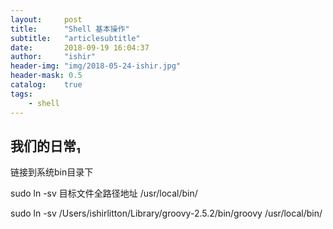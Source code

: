 ```yaml
---
layout:     post
title:      "Shell 基本操作"
subtitle:   "articlesubtitle"
date:       2018-09-19 16:04:37
author:     "ishir"
header-img: "img/2018-05-24-ishir.jpg"
header-mask: 0.5
catalog:    true
tags:
    - shell
---
```

**<font size="5">  </font>**
<!--上标：º ¹ ² ³ ⁴⁵ ⁶ ⁷ ⁸ ⁹ ⁺ ⁻ ⁼ ⁽ ⁾ ⁿ ′ ½下标：₀ ₁ ₂ ₃ ₄ ₅ ₆ ₇ ₈ ₉ ₊ ₋ ₌ ₍ ₎-->

## 我们的日常₁

链接到系统bin目录下

sudo ln -sv 目标文件全路径地址 /usr/local/bin/

sudo ln -sv /Users/ishirlitton/Library/groovy-2.5.2/bin/groovy /usr/local/bin/

